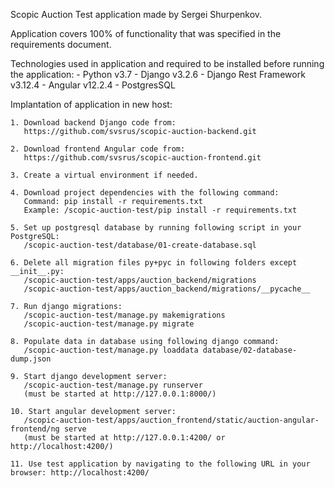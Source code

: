 Scopic Auction Test application made by Sergei Shurpenkov.

Application covers 100% of functionality that was specified in the requirements document.

Technologies used in application and required to be installed before running the application:
    - Python v3.7
    - Django v3.2.6
    - Django Rest Framework v3.12.4
    - Angular v12.2.4
    - PostgresSQL



Implantation of application in new host:

    1. Download backend Django code from:
       https://github.com/svsrus/scopic-auction-backend.git

    2. Download frontend Angular code from:
       https://github.com/svsrus/scopic-auction-frontend.git

    3. Create a virtual environment if needed.

    4. Download project dependencies with the following command:
       Command: pip install -r requirements.txt
       Example: /scopic-auction-test/pip install -r requirements.txt

    5. Set up postgresql database by running following script in your PostgreSQL:
       /scopic-auction-test/database/01-create-database.sql

    6. Delete all migration files py+pyc in following folders except __init__.py:
       /scopic-auction-test/apps/auction_backend/migrations
       /scopic-auction-test/apps/auction_backend/migrations/__pycache__

    7. Run django migrations:
       /scopic-auction-test/manage.py makemigrations
       /scopic-auction-test/manage.py migrate

    8. Populate data in database using following django command:
       /scopic-auction-test/manage.py loaddata database/02-database-dump.json

    9. Start django development server:
       /scopic-auction-test/manage.py runserver
       (must be started at http://127.0.0.1:8000/)

    10. Start angular development server:
       /scopic-auction-test/apps/auction_frontend/static/auction-angular-frontend/ng serve
       (must be started at http://127.0.0.1:4200/ or http://localhost:4200/)

    11. Use test application by navigating to the following URL in your browser: http://localhost:4200/